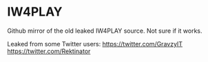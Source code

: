 # IW4PLAY
Github mirror of the old leaked IW4PLAY source. Not sure if it works.

Leaked from some Twitter users:
https://twitter.com/GravzyIT
https://twitter.com/Rektinator
